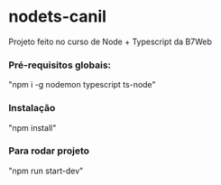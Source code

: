 # nodets-canil
Projeto feito no curso de Node + Typescript da B7Web

### Pré-requisitos globais:
"npm i -g nodemon typescript ts-node"

### Instalação
"npm install"

### Para rodar projeto
"npm run start-dev"